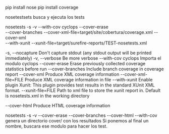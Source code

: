pip install nose
pip install coverage

nosetestsets
  busca y ejecuta los tests

nosetests -s -v --with-cov cyclops --cover-erase \
    --cover-branches --cover-xml-file=target/site/cobertura/coverage.xml --cover-xml \
    --with-xunit --xunit-file=target/surefire-reports/TEST-nosetests.xml

  -s, --nocapture        Don't capture stdout (any stdout output will be printed immediately)
  -v, --verbose          Be more verbose
  --with-cov cyclops     Importa el modulo cyclops
  --cover-erase          Erase previously collected coverage statistics before run
  --cover-branches       Include branch coverage in coverage report
  --cover-xml            Produce XML coverage information
  --cover-xml-file=FILE  Produce XML coverage information in file
  --with-xunit           Enable plugin Xunit: This plugin provides test results in the standard XUnit XML format.
  --xunit-file=FILE      Path to xml file to store the xunit report in. Default is nosetests.xml in the working directory



  --cover-html           Produce HTML coverage information

nosetests -s -v --cover-erase --cover-branches --cover-html --with-cov
  genera un directorio cover/ con los resultados
  Si ponemos al final un nombre, buscara ese modulo para hacer los test.
